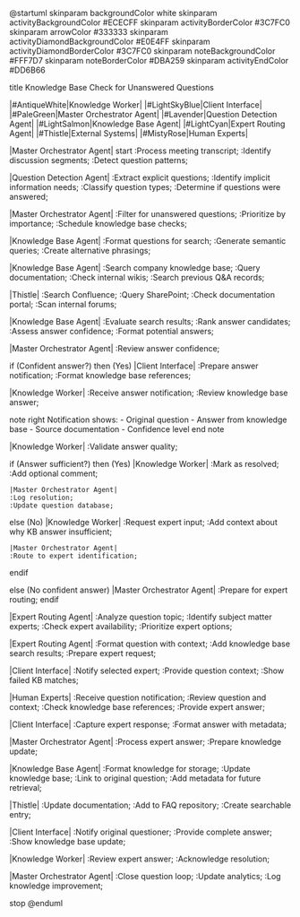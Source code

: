 @startuml
skinparam backgroundColor white
skinparam activityBackgroundColor #ECECFF
skinparam activityBorderColor #3C7FC0
skinparam arrowColor #333333
skinparam activityDiamondBackgroundColor #E0E4FF
skinparam activityDiamondBorderColor #3C7FC0
skinparam noteBackgroundColor #FFF7D7
skinparam noteBorderColor #DBA259
skinparam activityEndColor #DD6B66

title Knowledge Base Check for Unanswered Questions

|#AntiqueWhite|Knowledge Worker|
|#LightSkyBlue|Client Interface|
|#PaleGreen|Master Orchestrator Agent|
|#Lavender|Question Detection Agent|
|#LightSalmon|Knowledge Base Agent|
|#LightCyan|Expert Routing Agent|
|#Thistle|External Systems|
|#MistyRose|Human Experts|

|Master Orchestrator Agent|
start
:Process meeting transcript;
:Identify discussion segments;
:Detect question patterns;

|Question Detection Agent|
:Extract explicit questions;
:Identify implicit information needs;
:Classify question types;
:Determine if questions were answered;

|Master Orchestrator Agent|
:Filter for unanswered questions;
:Prioritize by importance;
:Schedule knowledge base checks;

|Knowledge Base Agent|
:Format questions for search;
:Generate semantic queries;
:Create alternative phrasings;

|Knowledge Base Agent|
:Search company knowledge base;
:Query documentation;
:Check internal wikis;
:Search previous Q&A records;

|Thistle|
:Search Confluence;
:Query SharePoint;
:Check documentation portal;
:Scan internal forums;

|Knowledge Base Agent|
:Evaluate search results;
:Rank answer candidates;
:Assess answer confidence;
:Format potential answers;

|Master Orchestrator Agent|
:Review answer confidence;

if (Confident answer?) then (Yes)
  |Client Interface|
  :Prepare answer notification;
  :Format knowledge base references;
  
  |Knowledge Worker|
  :Receive answer notification;
  :Review knowledge base answer;
  
  note right
    Notification shows:
    - Original question
    - Answer from knowledge base
    - Source documentation
    - Confidence level
  end note
  
  |Knowledge Worker|
  :Validate answer quality;
  
  if (Answer sufficient?) then (Yes)
    |Knowledge Worker|
    :Mark as resolved;
    :Add optional comment;
    
    |Master Orchestrator Agent|
    :Log resolution;
    :Update question database;
    
  else (No)
    |Knowledge Worker|
    :Request expert input;
    :Add context about why KB answer insufficient;
    
    |Master Orchestrator Agent|
    :Route to expert identification;
  endif
  
else (No confident answer)
  |Master Orchestrator Agent|
  :Prepare for expert routing;
endif

|Expert Routing Agent|
:Analyze question topic;
:Identify subject matter experts;
:Check expert availability;
:Prioritize expert options;

|Expert Routing Agent|
:Format question with context;
:Add knowledge base search results;
:Prepare expert request;

|Client Interface|
:Notify selected expert;
:Provide question context;
:Show failed KB matches;

|Human Experts|
:Receive question notification;
:Review question and context;
:Check knowledge base references;
:Provide expert answer;

|Client Interface|
:Capture expert response;
:Format answer with metadata;

|Master Orchestrator Agent|
:Process expert answer;
:Prepare knowledge update;

|Knowledge Base Agent|
:Format knowledge for storage;
:Update knowledge base;
:Link to original question;
:Add metadata for future retrieval;

|Thistle|
:Update documentation;
:Add to FAQ repository;
:Create searchable entry;

|Client Interface|
:Notify original questioner;
:Provide complete answer;
:Show knowledge base update;

|Knowledge Worker|
:Review expert answer;
:Acknowledge resolution;

|Master Orchestrator Agent|
:Close question loop;
:Update analytics;
:Log knowledge improvement;

stop
@enduml
